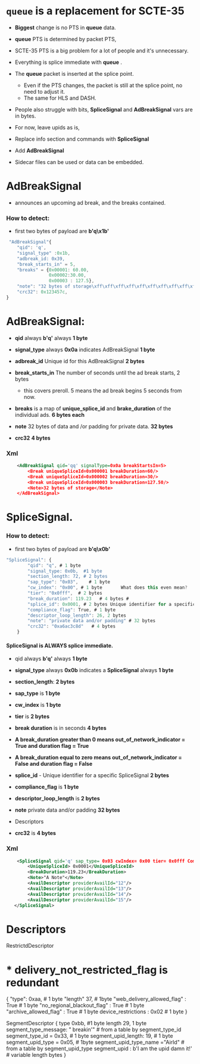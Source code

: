 # `queue`  is a replacement for SCTE-35 

* __Biggest__ change is no PTS in __queue__  data.
* __queue__ PTS is determined by packet PTS,  
* SCTE-35 PTS is a big problem for a lot of people and it's unnecessary.
* Everything is splice immediate with __queue__ .
* The __queue__ packet is inserted at the splice point.
  * Even if the PTS changes, the packet is still at the splice point, no need to adjust it.
  * The same for HLS and DASH. 
* People also struggle with bits, __SpliceSignal__ and __AdBreakSignal__ vars are in bytes.

* For now, leave upids as is, 

* Replace info section and commands with __SpliceSignal__

* Add __AdBreakSignal__

* Sidecar files can be used or data can be embedded.

# AdBreakSignal  

* announces an upcoming ad break, and the breaks contained.

### How to detect: 

* first two bytes of payload are __b'q\x1b'__
  
```js
 "AdBreakSignal"{
    "qid": 'q', 
    "signal_type" :0x1b, 
    "adbreak_id: 0x39, 
    "break_starts_in" = 5,  
    "breaks" = {0x00001: 60.00, 
                0x00002:30.00, 
                0x00003 : 127.5},
    "note": "32 bytes of storage\xff\xff\xff\xff\xff\xff\xff\xff\xff\xff\xff\xff\xff"   
    "crc32": 0x123457c,
} 
```
#    AdBreakSignal:

   * __qid__ always __b'q'__ always  __1 byte__

   * __signal_type__ always __0x0a__ indicates AdBreakSignal __1 byte__
    
   * __adbreak_id__  Unique id for this AdBreakSignal __2 bytes__
    
   * __break_starts_in__  The number of seconds until the ad break starts, 2 bytes
       * this covers preroll. 5 means the ad break begins 5 seconds from now. 
       
  * __breaks__ is a map of  __unique_splice_id__ and __brake_duration__ of the individual ads. __6 bytes each__  
    
  * __note__ 32 bytes of data and /or padding for private data. __32 bytes__
 
  * __crc32__ __4 bytes__
 
### Xml 
 
```xml
    <AdBreakSignal qid='qq' signalType=0x0a breakStartsIn=5>
        <Break uniqueSpliceId=0x000001 breakDuration=60/>
        <Break uniqueSpliceId=0x000002 breakDuration=30/>    
        <Break uniqueSpliceId=0x000003 breakDuration=127.50/>
        <Note>32 bytes of storage</Note>
    </AdBreakSignal>
```

# SpliceSignal.

###  How to detect: 

* first two bytes of payload are __b'q\x0b'__

```js
"SpliceSignal": {
        "qid": "q", # 1 byte
        "signal_type: 0x0b,  #1 byte
        "section_length: 72, # 2 bytes
        "sap_type": "0x03",    # 1 byte
        "cw_index": "0x00", # 1 byte       What does this even mean?
        "tier": "0x0fff",  # 2 bytes
        "break_duration": 119.23   # 4 bytes # 
        "splice_id": 0x0001, # 2 bytes Unique identifier for a specific SpliceSignal
        "compliance_flag": True, # 1 byte
        "descriptor_loop_length": 26, 2 bytes
        "note": "private data and/or padding" # 32 bytes
        "crc32": "0xa6ac3c8d"   # 4 bytes
    }
```
#### SpliceSignal is ALWAYS splice immediate.
       
* qid always __b'q'__ always  __1 byte__ 
* __signal_type__ always __0x0b__ indicates a __SpliceSignal__ always __1 byte__
* __section_length__: __2 bytes__
* __sap_type__ is __1 byte__
* __cw_index__ is __1 byte__
* __tier__ is  __2 bytes__
* __break duration__ is in seconds __4 bytes__ 
             
* __A break_duration greater than 0 means  out_of_network_indicator = True and duration flag = True__
* __A break_duration  equal to zero means out_of_network_indicator = False and duration flag = False__
* __splice_id__ - Unique identifier for a specific SpliceSignal __2 bytes__
* __compliance_flag__ is  __1 byte__
* __descriptor_loop_length__ is  __2 bytes__
* __note__  private data  and/or padding __32 bytes__
* Descriptors
* __crc32__ is __4 bytes__

### Xml 
```xml
    <SpliceSignal qid='q' sap_type= 0x03 cwIndex= 0x00 tier= 0x0fff ComplianceFlag= "true">
        <UniqueSpliceId> 0x0001</UniqueSpliceId>
        <BreakDuration>119.23</BreakDuration> 
        <Note>"A Note"</Note>
        <AvailDescriptor providerAvailId="12"/>
        <AvailDescriptor providerAvailId="13"/>
        <AvailDescriptor providerAvailId="14"/>
        <AvailDescriptor providerAvailId="15"/>
   </SpliceSignal>
```



# Descriptors

RestrictdDescriptor

 #  *   delivery_not_restricted_flag is redundant    
{
"type": 0xaa,     # 1 byte
"length" 37, # 1byte
"web_delivery_allowed_flag" : True # 1 byte
"no_regional_blackout_flag" : True  # 1 byte
"archive_allowed_flag" :  True # 1 byte
device_restrictions : 0x02    # 1 byte
}

SegmentDescriptor
{
     type 0xbb, #1 byte
     length 29, 1 byte
     segment_type_message: " breakin'"   # from a table by segment_type_id
     segment_type_id = 0x33,       # 1 byte
     segment_upid_length: 19,      # 1 byte
     segment_upid_type = 0x05,     # 1byte
     segment_upid_type_name ="AirId"    # from a table by segment_upid_type
     segment_upid : b'I am the upid damn it!' # variable length bytes
}

